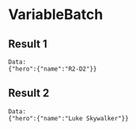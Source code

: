 # VariableBatch

## Result 1

```text
Data:
{"hero":{"name":"R2-D2"}}
```

## Result 2

```text
Data:
{"hero":{"name":"Luke Skywalker"}}
```

